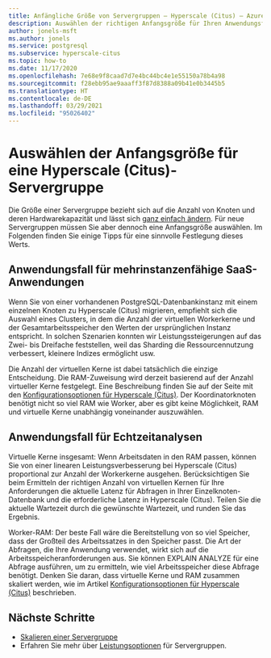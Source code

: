 ```yaml
---
title: Anfängliche Größe von Servergruppen – Hyperscale (Citus) – Azure Database for PostgreSQL
description: Auswählen der richtigen Anfangsgröße für Ihren Anwendungsfall
author: jonels-msft
ms.author: jonels
ms.service: postgresql
ms.subservice: hyperscale-citus
ms.topic: how-to
ms.date: 11/17/2020
ms.openlocfilehash: 7e68e9f8caad7d7e4bc44bc4e1e55150a78b4a98
ms.sourcegitcommit: f28ebb95ae9aaaff3f87d8388a09b41e0b3445b5
ms.translationtype: HT
ms.contentlocale: de-DE
ms.lasthandoff: 03/29/2021
ms.locfileid: "95026402"
---
```

# <a name="pick-initial-size-for-hyperscale-citus-server-group"></a>Auswählen der Anfangsgröße für eine Hyperscale (Citus)-Servergruppe

Die Größe einer Servergruppe bezieht sich auf die Anzahl von Knoten und deren Hardwarekapazität und lässt sich [ganz einfach ändern](howto-hyperscale-scale-grow.md). Für neue Servergruppen müssen Sie aber dennoch eine Anfangsgröße auswählen. Im Folgenden finden Sie einige Tipps für eine sinnvolle Festlegung dieses Werts.

## <a name="multi-tenant-saas-use-case"></a>Anwendungsfall für mehrinstanzenfähige SaaS-Anwendungen

Wenn Sie von einer vorhandenen PostgreSQL-Datenbankinstanz mit einem einzelnen Knoten zu Hyperscale (Citus) migrieren, empfiehlt sich die Auswahl eines Clusters, in dem die Anzahl der virtuellen Workerkerne und der Gesamtarbeitsspeicher den Werten der ursprünglichen Instanz entspricht. In solchen Szenarien konnten wir Leistungssteigerungen auf das Zwei- bis Dreifache feststellen, weil das Sharding die Ressourcennutzung verbessert, kleinere Indizes ermöglicht usw.

Die Anzahl der virtuellen Kerne ist dabei tatsächlich die einzige Entscheidung. Die RAM-Zuweisung wird derzeit basierend auf der Anzahl virtueller Kerne festgelegt. Eine Beschreibung finden Sie auf der Seite mit den [Konfigurationsoptionen für Hyperscale (Citus)](concepts-hyperscale-configuration-options.md).
Der Koordinatorknoten benötigt nicht so viel RAM wie Worker, aber es gibt keine Möglichkeit, RAM und virtuelle Kerne unabhängig voneinander auszuwählen.

## <a name="real-time-analytics-use-case"></a>Anwendungsfall für Echtzeitanalysen

Virtuelle Kerne insgesamt: Wenn Arbeitsdaten in den RAM passen, können Sie von einer linearen Leistungsverbesserung bei Hyperscale (Citus) proportional zur Anzahl der Workerkerne ausgehen. Berücksichtigen Sie beim Ermitteln der richtigen Anzahl von virtuellen Kernen für Ihre Anforderungen die aktuelle Latenz für Abfragen in Ihrer Einzelknoten-Datenbank und die erforderliche Latenz in Hyperscale (Citus). Teilen Sie die aktuelle Wartezeit durch die gewünschte Wartezeit, und runden Sie das Ergebnis.

Worker-RAM: Der beste Fall wäre die Bereitstellung von so viel Speicher, dass der Großteil des Arbeitssatzes in den Speicher passt. Die Art der Abfragen, die Ihre Anwendung verwendet, wirkt sich auf die Arbeitsspeicheranforderungen aus. Sie können EXPLAIN ANALYZE für eine Abfrage ausführen, um zu ermitteln, wie viel Arbeitsspeicher diese Abfrage benötigt. Denken Sie daran, dass virtuelle Kerne und RAM zusammen skaliert werden, wie im Artikel [Konfigurationsoptionen für Hyperscale (Citus)](concepts-hyperscale-configuration-options.md) beschrieben.

## <a name="next-steps"></a>Nächste Schritte

- [Skalieren einer Servergruppe](howto-hyperscale-scale-grow.md)
- Erfahren Sie mehr über [Leistungsoptionen](concepts-hyperscale-configuration-options.md) für Servergruppen.
